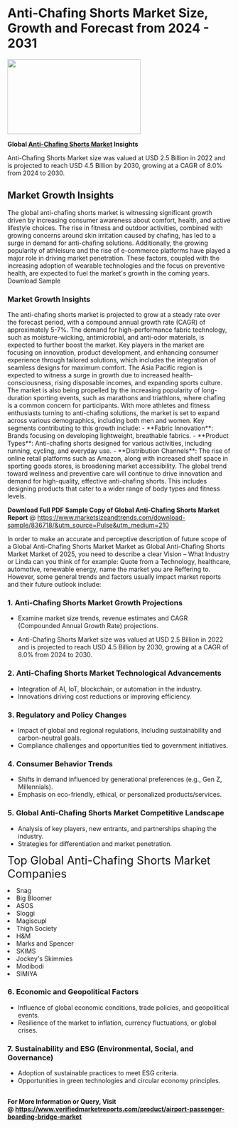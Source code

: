 <H1>Anti-Chafing Shorts Market Size, Growth and Forecast from 2024 - 2031</H1><img class="aligncenter size-medium wp-image-584254" src="https://thirdeyenews.in/wp-content/uploads/2024/09/Global-Market-Research-300x168.jpeg" alt="" width="300" height="168" /><p><strong>Global&nbsp;<a href="https://www.marketsizeandtrends.com/download-sample/836718/&amp;utm_source=Pulse&amp;utm_medium=210">Anti-Chafing Shorts Market</a> Insights</strong></p><p>Anti-Chafing Shorts Market size was valued at USD 2.5 Billion in 2022 and is projected to reach USD 4.5 Billion by 2030, growing at a CAGR of 8.0% from 2024 to 2030.</p><p><h2>Market Growth Insights</h2> The global anti-chafing shorts market is witnessing significant growth driven by increasing consumer awareness about comfort, health, and active lifestyle choices. The rise in fitness and outdoor activities, combined with growing concerns around skin irritation caused by chafing, has led to a surge in demand for anti-chafing solutions. Additionally, the growing popularity of athleisure and the rise of e-commerce platforms have played a major role in driving market penetration. These factors, coupled with the increasing adoption of wearable technologies and the focus on preventive health, are expected to fuel the market's growth in the coming years. Download Sample <h3>Market Growth Insights</h3> The anti-chafing shorts market is projected to grow at a steady rate over the forecast period, with a compound annual growth rate (CAGR) of approximately 5-7%. The demand for high-performance fabric technology, such as moisture-wicking, antimicrobial, and anti-odor materials, is expected to further boost the market. Key players in the market are focusing on innovation, product development, and enhancing consumer experience through tailored solutions, which includes the integration of seamless designs for maximum comfort. The Asia Pacific region is expected to witness a surge in growth due to increased health-consciousness, rising disposable incomes, and expanding sports culture. The market is also being propelled by the increasing popularity of long-duration sporting events, such as marathons and triathlons, where chafing is a common concern for participants. With more athletes and fitness enthusiasts turning to anti-chafing solutions, the market is set to expand across various demographics, including both men and women. Key segments contributing to this growth include: - **Fabric Innovation**: Brands focusing on developing lightweight, breathable fabrics. - **Product Types**: Anti-chafing shorts designed for various activities, including running, cycling, and everyday use. - **Distribution Channels**: The rise of online retail platforms such as Amazon, along with increased shelf space in sporting goods stores, is broadening market accessibility. The global trend toward wellness and preventive care will continue to drive innovation and demand for high-quality, effective anti-chafing shorts. This includes designing products that cater to a wider range of body types and fitness levels. </p><p><span class=""><strong>Download Full PDF Sample Copy of Global Anti-Chafing Shorts Market Report</strong> @ <a href="https://www.marketsizeandtrends.com/download-sample/836718/&amp;utm_source=Pulse&amp;utm_medium=210" target="_blank">https://www.marketsizeandtrends.com/download-sample/836718/&amp;utm_source=Pulse&amp;utm_medium=210</a></span></p><p>In order to make an accurate and perceptive description of future scope of a Global&nbsp;Anti-Chafing Shorts Market Market as Global&nbsp;Anti-Chafing Shorts Market Market of 2025, you need to describe a clear Vision &ndash; What Industry or Linda can you think of for example: Quote from a Technology, healthcare, automotive, renewable energy, name the market you are Reffering to. However, some general trends and factors usually impact market reports and their future outlook include:</p><h3>1.&nbsp;<strong>Anti-Chafing Shorts Market Growth Projections</strong></h3><ul><li>Examine market size trends, revenue estimates and CAGR (Compounded Annual Growth Rate) projections.</li><li><p>Anti-Chafing Shorts Market size was valued at USD 2.5 Billion in 2022 and is projected to reach USD 4.5 Billion by 2030, growing at a CAGR of 8.0% from 2024 to 2030.</p></li></ul><h3>2.&nbsp;<strong>Anti-Chafing Shorts Market Technological Advancements</strong></h3><ul><li>Integration of AI, IoT, blockchain, or automation in the industry.</li><li>Innovations driving cost reductions or improving efficiency.</li></ul><h3>3.&nbsp;<strong>Regulatory and Policy Changes</strong></h3><ul><li>Impact of global and regional regulations, including sustainability and carbon-neutral goals.</li><li>Compliance challenges and opportunities tied to government initiatives.</li></ul><h3>4.&nbsp;<strong>Consumer Behavior Trends</strong></h3><ul><li>Shifts in demand influenced by generational preferences (e.g., Gen Z, Millennials).</li><li>Emphasis on eco-friendly, ethical, or personalized products/services.</li></ul><h3>5.&nbsp;<strong>Global Anti-Chafing Shorts Market Competitive Landscape</strong></h3><ul><li>Analysis of key players, new entrants, and partnerships shaping the industry.</li><li>Strategies for differentiation and market penetration.</li></ul><p data-pm-slice="1 1 []"><span style="color: inherit; font-family: inherit; font-size: 25px;">Top Global Anti-Chafing Shorts Market Companies</span></p><div class="" data-test-id=""><p><li>Snag</li><li> Big Bloomer</li><li> ASOS</li><li> Sloggi</li><li> Magiscupl</li><li> Thigh Society</li><li> H&M</li><li> Marks and Spencer</li><li> SKIMS</li><li> Jockey's Skimmies</li><li> Modibodi</li><li> SIMIYA</li></p></div><h3>6.&nbsp;<strong>Economic and Geopolitical Factors</strong></h3><ul><li>Influence of global economic conditions, trade policies, and geopolitical events.</li><li>Resilience of the market to inflation, currency fluctuations, or global crises.</li></ul><h3>7.&nbsp;<strong>Sustainability and ESG (Environmental, Social, and Governance)</strong></h3><ul><li>Adoption of sustainable practices to meet ESG criteria.</li><li>Opportunities in green technologies and circular economy principles.</li></ul><h2><strong style="font-size: 14px;">For More Information or Query, Visit @&nbsp;</strong><a style="background-color: #ffffff; font-size: 14px;" href="https://www.marketsizeandtrends.com/report/anti-chafing-shorts-market/" target="_blank">https://www.verifiedmarketreports.com/product/airport-passenger-boarding-bridge-market</a></h2>
